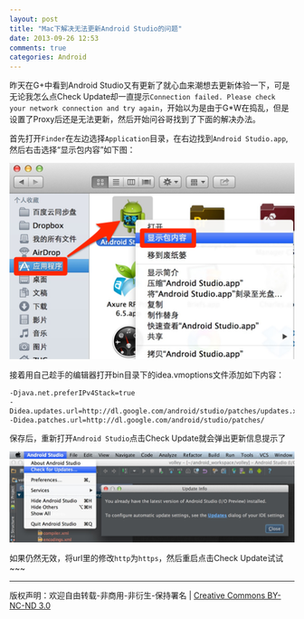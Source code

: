 ```yaml
---
layout: post
title: "Mac下解决无法更新Android Studio的问题"
date: 2013-09-26 12:53
comments: true
categories: Android
---
```

	
昨天在G+中看到Android Studio又有更新了就心血来潮想去更新体验一下，可是无论我怎么点Check Update却一直提示`Connection failed. Please check your network connection and try again`，开始以为是由于G*W在捣乱，但是设置了Proxy后还是无法更新，然后开始问谷哥找到了下面的解决办法。

首先打开`Finder`在左边选择`Application`目录，在右边找到`Android Studio.app`,然后右击选择“显示包内容”如下图：

![alt text](/images/notes_images/android_studio_in_finder.png "android_studio_in_finder")

<!--More-->

接着用自己趁手的编辑器打开bin目录下的idea.vmoptions文件添加如下内容：

```
-Djava.net.preferIPv4Stack=true  
-Didea.updates.url=http://dl.google.com/android/studio/patches/updates.xml  
-Didea.patches.url=http://dl.google.com/android/studio/patches/  
```
保存后，重新打开`Android Studio`点击Check Update就会弹出更新信息提示了

![alt text](/images/notes_images/check_update_info.png "check_update_info")

如果仍然无效，将url里的修改`http`为`https`，然后重启点击Check Update试试~~~



----
版权声明：欢迎自由转载-非商用-非衍生-保持署名 | [Creative Commons BY-NC-ND 3.0](http://creativecommons.org/licenses/by-nc-nd/3.0/deed.zh)